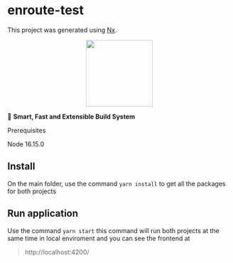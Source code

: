 

# enroute-test

This project was generated using [Nx](https://nx.dev).

<p style="text-align: center;"><img src="https://raw.githubusercontent.com/nrwl/nx/master/images/nx-logo.png" width="150"></p>

🔎 **Smart, Fast and Extensible Build System**


Prerequisites

Node 16.15.0

## Install

On the main folder, use the command `yarn install` to get all the packages for both projects

## Run application

Use the command `yarn start` this command will run both projects at the same time in local enviroment and you can see the frontend at 
>http://localhost:4200/

